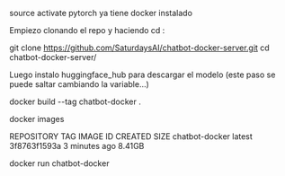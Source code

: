 source activate pytorch ya tiene docker instalado

Empiezo clonando el repo y haciendo cd :

git clone https://github.com/SaturdaysAI/chatbot-docker-server.git
cd chatbot-docker-server/

Luego instalo huggingface_hub para  descargar el modelo (este paso se puede saltar cambiando la variable...)

docker build --tag chatbot-docker .

docker images

REPOSITORY       TAG       IMAGE ID       CREATED         SIZE
chatbot-docker   latest    3f8763f1593a   3 minutes ago   8.41GB

docker run chatbot-docker


